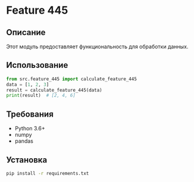 # Feature 445
## Описание
Этот модуль предоставляет функциональность для обработки данных.
## Использование
```python
from src.feature_445 import calculate_feature_445
data = [1, 2, 3]
result = calculate_feature_445(data)
print(result)  # [2, 4, 6]
```
## Требования
- Python 3.6+
- numpy
- pandas
## Установка
```bash
pip install -r requirements.txt
```